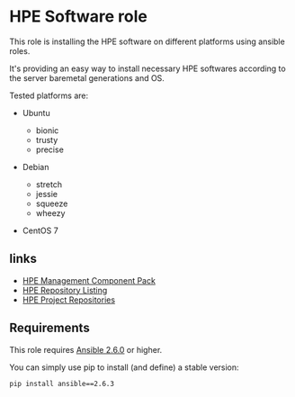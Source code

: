 HPE Software role
=================

This role is installing the HPE software on different platforms using ansible roles.

It's providing an easy way to install necessary HPE softwares according to the
server baremetal generations and OS.

Tested platforms are:

  * Ubuntu
    * bionic
    * trusty
    * precise


  * Debian
    * stretch
    * jessie
    * squeeze
    * wheezy


  * CentOS 7

links
-----

* [HPE Management Component Pack](https://downloads.linux.hpe.com/SDR/project/mcp/)
* [HPE Repository Listing](http://downloads.linux.hpe.com/SDR/repo/)
* [HPE Project Repositories](https://downloads.linux.hpe.com/SDR/index.html)

Requirements
------------

This role requires [Ansible 2.6.0](https://docs.ansible.com/ansible/devel/roadmap/ROADMAP_2_6.html) or higher.

You can simply use pip to install (and define) a stable version:

```sh
pip install ansible==2.6.3
```
